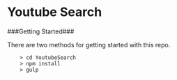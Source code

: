 # Youtube Search

###Getting Started###

There are two methods for getting started with this repo.


```
	> cd YoutubeSearch
	> npm install
	> gulp
```


